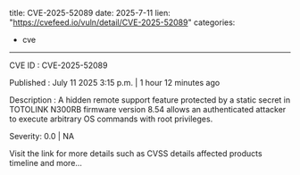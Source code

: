  
title: CVE-2025-52089
date: 2025-7-11
lien: "https://cvefeed.io/vuln/detail/CVE-2025-52089"
categories:
  - cve
---

CVE ID : CVE-2025-52089

Published :  July 11
2025
3:15 p.m. | 1 hour
12 minutes ago

Description : A hidden remote support feature protected by a static secret in TOTOLINK N300RB firmware version 8.54 allows an authenticated attacker to execute arbitrary OS commands with root privileges.

Severity: 0.0 | NA

Visit the link for more details
such as CVSS details
affected products
timeline
and more...
